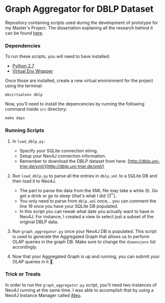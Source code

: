 # Graph Aggregator for DBLP Dataset
Repository containing scripts used during the development of prototype for my Master's Project. The dissertation explaning all the research behind it can be found [here](https://github.com/nicysneiros/dissertation).

### Dependencies
To run these scripts, you will need to have installed:

- [Python 2.7](https://www.python.org/downloads/)
- [Virtual Env Wrapper](https://virtualenvwrapper.readthedocs.io/en/latest/install.html)

Once those are installed, create a new virtual environment for the project using the terminal:
```
mkvirtualenv dblp
```

Now, you'll need to install the depencencies by running the following command inside `src` directory:
```
make deps
```

### Running Scripts
1. In `load_dblp.py`:

	- Specify your SQLite connection string.
	- Setup your Neo4J connection information.
	- Remember to download the DBLP dataset from here: [http://dblp.uni-trier.de/xml/](http://dblp.uni-trier.de/xml/)

2. Run `load_dblp.py` to parse all the entries in `dblp.xml` to a SQLite DB and then load it to Neo4J.

	- The part to parse the data from the XML file may take a while :cry:. Go get a drink or go to sleep (that's what I did :sleeping:).
	- You only need to parse from `dblp.xml` once... you can comment the line 19 once you have your SQLite DB populated.
	- In this script you can tweak what date you actually want to have in Neo4J. For instance, I created a view to select just a subset of the original DBLP data.

3. Run `graph_aggregator.py` once your Neo4J DB is populated. This script is used to generate the Aggregated Graph that allows us to perform OLAP queries in the graph DB. Make sure to change the `dimensions` list accordingly.

4. Now that your Aggregated Graph is up and running, you can submit your OLAP queries in it :information_desk_person:.

### Trick or Treats
In order to run the `graph_aggregator.py` script, you'll need two instances of Neo4J running at the same time. I was able to accomplish that by using a Neo4J Instance Manager called [iNeo](https://github.com/cohesivestack/ineo).
